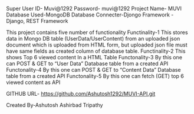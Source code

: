 Super User ID- Muvi@1292
Password-  muvi@1292
Project Name- MUVI
Database Used-MongoDB
Database Connecter-Djongo
Framework - Django, REST Framework

This project contains five number of functionality 
Functinality-1
This stores data in Mongo DB table (UserData/UserContent) from an uploaded json document which is uploaded from HTML form, but uploaded json file must have same fields as created column of database table.
Functinality-2
This shows Top 6 viewed content In a HTML Table 
Functonality-3
By this one can POST & GET to “User Data” Database table from a created API
Functonality-4
By this one can POST & GET to “Content Data” Database table from a created API
Functonality-5
By this one can fetch (GET) top 6 viewed content as API 

GITHUB URL- https://github.com/Ashutosh1292/MUVI-API.git



Created By-Ashutosh Ashirbad Tripathy




